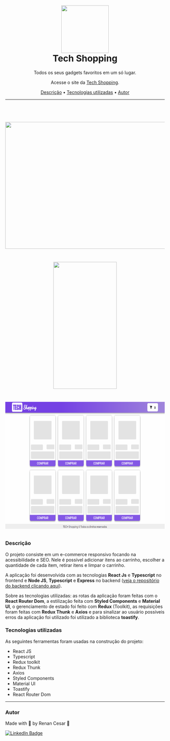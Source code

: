 
<h1 align="center">
 <img align="center" width="150" height="150" src="https://i.imgur.com/ngHfRyV.png"><br>
 Tech Shopping</a>
</h1>

<p align="center">Todos os seus gadgets favoritos em um só lugar.</p>
<p align="center">Acesse o site da <a href="https://tech-shopping.vercel.app/">Tech Shopping</a>.</p>

<p align="center">
 <a href="#Descrição">Descrição</a> •
 <a href="#Tecnologias">Tecnologias utilizadas</a> •
 <a href="#autor">Autor</a>
</p>

---

<br>


<h1 align="center">  
  <p align="center">
  <img width="800" height="400" src="public/site.gif"><br><br>
  <img width="200" height="400" src="public/mobile.gif"><br><br>
  <img width="800" height="400" src="public/toast-erro.gif">
</p>

</h1>

<a id="Descrição"></a>
### Descrição

O projeto consiste em um e-commerce responsivo focando na acessibilidade e SEO. Nele é possível adicionar itens ao carrinho, escolher a quantidade de cada item, retirar itens e limpar o carrinho.

A aplicação foi desenvolvida com as tecnologias **React Js** e **Typescript** no frontend e **Node JS**, **Typescript** e **Express** no backend (<a href="https://github.com/RenCsar/TECH-shopping-api" target="_blank">veja o repositório do backend clicando aqui</a>). 

Sobre as tecnologias utilizadas: as rotas da aplicação foram feitas com o **React Router Dom**, a estilização feita com **Styled Components** e **Material UI**, o gerenciamento de estado foi feito com **Redux** (Toolkit), as requisições foram feitas com **Redux Thunk** e **Axios** e para sinalizar ao usuário possíveis erros da aplicação foi utilizado foi utilizado a biblioteca **toastify**.

<a id="Tecnologias"></a>
### Tecnologias utilizadas

As seguintes ferramentas foram usadas na construção do projeto:

- React JS
- Typescript
- Redux toolkit
- Redux Thunk
- Axios
- Styled Components
- Material UI
- Toastify
- React Router Dom

---

### Autor

Made with 💜 by Renan Cesar 👋

[![LinkedIn Badge](https://img.shields.io/badge/-Renan_Cesar-blue?style=flat-square&logo=Linkedin&logoColor=white&link=https://www.linkedin.com/in/renan-cesar/)](https://www.linkedin.com/in/renan-cesar/)
